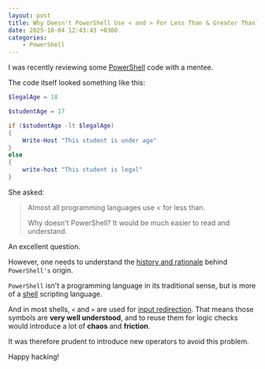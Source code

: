 ```yaml
---
layout: post
title: Why Doesn't PowerShell Use < and > For Less Than & Greater Than?
date: 2025-10-04 12:43:43 +0300
categories:
    - PowerShell
---
```


I was recently reviewing some [PowerShell](https://learn.microsoft.com/en-us/powershell/scripting/overview?view=powershell-7.5) code with a mentee.

The code itself looked something like this:

```powershell
$legalAge = 18

$studentAge = 17

if ($studentAge -lt $legalAge)
{
    Write-Host "This student is under age"
}
else
{
    write-host "This student is legal"
}

```

She asked:

> Almost all programming languages use < for less than.
>
> Why doesn't PowerShell? It would be much easier to read and understand.

An excellent question.

However, one needs to understand the [history and rationale](https://en.wikipedia.org/wiki/PowerShell) behind `PowerShell's` origin.

`PowerShell` isn't a programming language in its traditional sense, but is more of a [shell](https://en.wikipedia.org/wiki/Shell_(computing)) scripting language.

And in most shells, `<` and `>` are used for [input redirection](https://www.geeksforgeeks.org/linux-unix/input-output-redirection-in-linux/). That means those symbols are **very well understood**, and to reuse them for logic checks would introduce a lot of **chaos** and **friction**.

It was therefore prudent to introduce new operators to avoid this problem.

Happy hacking!
